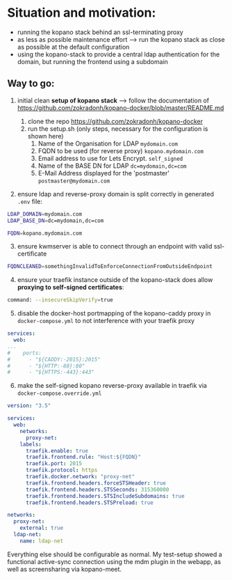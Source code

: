 # Situation and motivation:

* running the kopano stack behind an ssl-terminating proxy
* as less as possible maintenance effort --> run the kopano stack as close as possible at the default configuration
* using the kopano-stack to provide a central ldap authentication for the domain, but running the frontend using a subdomain

## Way to go:

1. initial clean **setup of kopano stack** --> follow the documentation of https://github.com/zokradonh/kopano-docker/blob/master/README.md
    1. clone the repo https://github.com/zokradonh/kopano-docker
    2. run the setup.sh (only steps, necessary for the configuration is shown here)
       1. Name of the Organisation for LDAP `mydomain.com`
       2. FQDN to be used (for reverse proxy) `kopano.mydomain.com`
       3. Email address to use for Lets Encrypt. `self_signed`
       4. Name of the BASE DN for LDAP `dc=mydomain,dc=com`
       5. E-Mail Address displayed for the 'postmaster' `postmaster@mydomain.com`

2. ensure ldap and reverse-proxy domain is split correctly in generated `.env` file:

```bash
LDAP_DOMAIN=mydomain.com
LDAP_BASE_DN=dc=mydomain,dc=com

FQDN=kopano.mydomain.com
```

3. ensure kwmserver is able to connect through an endpoint with valid ssl-certificate

```bash
FQDNCLEANED=somethingInvalidToEnforceConnectionFromOutsideEndpoint
```

4. ensure your traefik instance outside of the kopano-stack does allow **proxying to self-signed certificates**:

```bash
command: --insecureSkipVerify=true
```

5. disable the docker-host portmapping of the kopano-caddy proxy in `docker-compose.yml` to not interference with your traefik proxy

```yaml
services:
  web:
...
#    ports:
#      - "${CADDY:-2015}:2015"
#      - "${HTTP:-80}:80"
#      - "${HTTPS:-443}:443"
```

6. make the self-signed kopano reverse-proxy available in traefik via `docker-compose.override.yml`

```yaml
version: "3.5"

services:
  web:
    networks:
      proxy-net:
    labels:
      traefik.enable: true 
      traefik.frontend.rule: "Host:${FQDN}"
      traefik.port: 2015
      traefik.protocol: https
      traefik.docker.network: "proxy-net"
      traefik.frontend.headers.forceSTSHeader: true
      traefik.frontend.headers.STSSeconds: 315360000
      traefik.frontend.headers.STSIncludeSubdomains: true
      traefik.frontend.headers.STSPreload: true

networks:
  proxy-net:
    external: true
  ldap-net:
    name: ldap-net
```

Everything else should be configurable as normal. My test-setup showed a functional active-sync connection using the mdm plugin in the webapp, as well as screensharing via kopano-meet.
